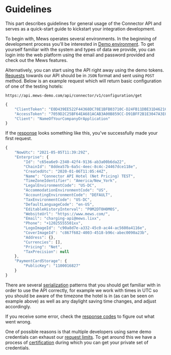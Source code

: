 # Guidelines

This part describes guidelines for general usage of the Connector API and serves as a quick-start guide to kickstart your integration development.

To begin with, Mews operates several environments. In the beginning of development process you'll be interested in [Demo environment](environments.md#demo-environment). To get yourself familiar with the system and types of data we provide, you can login into the web platform using the email and password provided and check out the Mews features.

Alternatively, you can start using the API right away using the demo tokens. [Requests](requests.md) towards our API should be in `JSON` format and sent using `POST` method. Below is an example request which will return basic configuration of one of the testing hotels:

`https://api.mews-demo.com/api/connector/v1/configuration/get`
```javascript
{
    "ClientToken": "E0D439EE522F44368DC78E1BFB03710C-D24FB11DBE31D4621C4817E028D9E1D",
    "AccessToken": "7059D2C25BF64EA681ACAB3A00B859CC-D91BFF2B1E3047A3E0DEC1D57BE1382",
    "Client": "NameOfYourCompanyOrApplication"
}
```

If the [response](responses.md) looks something like this, you've successfully made your first request.
```javascript
{
    "NowUtc": "2021-05-05T11:39:29Z",
    "Enterprise": {
        "Id": "c65ea6e9-2340-42f4-9136-ab3a00b6da22",
        "ChainId": "8ddea57b-6a5c-4eec-8c4c-24467dce118e",
        "CreatedUtc": "2020-01-06T11:05:44Z",
        "Name": "Connector API Hotel (Net Pricing) TEST",
        "TimeZoneIdentifier": "America/New_York",
        "LegalEnvironmentCode": "US-DC",
        "AccommodationEnvironmentCode": "US",
        "AccountingEnvironmentCode": "DEFAULT",
        "TaxEnvironmentCode": "US-DC",
        "DefaultLanguageCode": "en-US",
        "EditableHistoryInterval": "P0M2DT0H0M0S",
        "WebsiteUrl": "https://www.mews.com/",
        "Email": "charging-api@mews.lixx",
        "Phone": "+12025555501xx",
        "LogoImageId": "c90a8d7e-a332-45c0-ac44-ac5600a4116e",
        "CoverImageId": "c867f682-4003-4518-b96c-abec0090a23b",
        "Address": {},
        "Currencies": [],
        "Pricing": "Net",
        "TaxPrecision": null
    },
    "PaymentCardStorage": {
        "PublicKey": "1100016827"
    }
}
```

There are several [serialization](serialization.md) patterns that you should get familiar with in order to use the API correctly, for example we work with times in UTC so you should be aware of the timezone the hotel is in (as can be seen on example above) as well as any daylight saving time changes, and adjust accordingly.

If you receive some error, check the [response codes](responses.md#response-codes) to figure out what went wrong.

One of possible reasons is that multiple developers using same demo credentials can exhaust our [request limits](requests.md#request-limits). To get around this we have a process of [certification](certification.md) during which you can get your private set of credentials.
